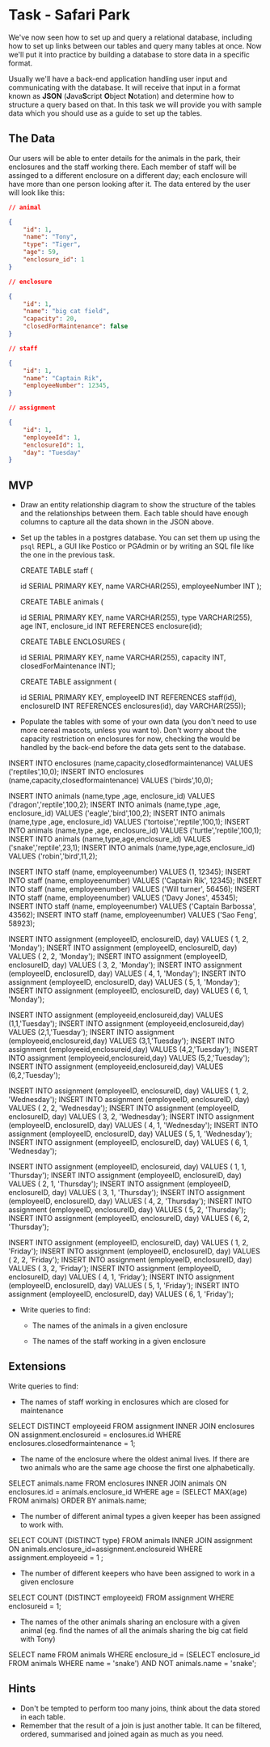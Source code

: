 # Task - Safari Park

We've now seen how to set up and query a relational database, including how to set up links between our tables and query many tables at once. Now we'll put it into practice by building a database to store data in a specific format.

Usually we'll have a back-end application handling user input and communicating with the database. It will receive that input in a format known as **JSON** (**J**ava**S**cript **O**bject **N**otation) and determine how to structure a query based on that. In this task we will provide you with sample data which you should use as a guide to set up the tables. 

## The Data

Our users will be able to enter details for the animals in the park, their enclosures and the staff working there. Each member of staff will be assinged to a different enclosure on a different day; each enclosure will have more than one person looking after it. The data entered by the user will look like this:

```json
// animal

{
	"id": 1,
	"name": "Tony",
	"type": "Tiger",
	"age": 59,
	"enclosure_id": 1
}

// enclosure

{
	"id": 1,
	"name": "big cat field",
	"capacity": 20,
	"closedForMaintenance": false
}

// staff

{
	"id": 1,
	"name": "Captain Rik",
	"employeeNumber": 12345,
}

// assignment

{
	"id": 1,
	"employeeId": 1,
	"enclosureId": 1,
	"day": "Tuesday"
}
```

## MVP

- Draw an entity relationship diagram to show the structure of the tables and the relationships between them. Each table should have enough columns to capture all the data shown in the JSON above.






- Set up the tables in a postgres database. You can set them up using the `psql` REPL, a GUI like Postico or PGAdmin or by writing an SQL file like the one in the previous task.
	
	CREATE TABLE staff (
	
	id SERIAL PRIMARY KEY,
	name VARCHAR(255),
	employeeNumber INT );

	
	CREATE TABLE animals (
	
	id SERIAL PRIMARY KEY,
	name VARCHAR(255),
	type VARCHAR(255),
	age INT,
	enclosure_id INT REFERENCES enclosure(id);

	CREATE TABLE ENCLOSURES (
	
	id SERIAL PRIMARY KEY,
	name VARCHAR(255),
	capacity INT,
	closedForMaintenance INT);

	CREATE TABLE assignment (
	
	id SERIAL PRIMARY KEY,
	employeeID INT REFERENCES staff(id),
	enclosureID INT REFERENCES enclosures(id),
	day VARCHAR(255));



- Populate the tables with some of your own data (you don't need to use more cereal mascots, unless you want to). Don't worry about the capacity restriction on enclosures for now, checking the would be handled by the back-end before the data gets sent to the database.

INSERT INTO enclosures (name,capacity,closedformaintenance) VALUES ('reptiles',10,0);
INSERT INTO enclosures (name,capacity,closedformaintenance) VALUES ('birds',10,0);

INSERT INTO animals (name,type ,age, enclosure_id) VALUES ('dragon','reptile',100,2);
INSERT INTO animals (name,type ,age, enclosure_id) VALUES ('eagle','bird',100,2);
INSERT INTO animals (name,type ,age, enclosure_id) VALUES ('tortoise','reptile',100,1);
INSERT INTO animals (name,type ,age, enclosure_id) VALUES ('turtle','reptile',100,1);
INSERT INTO animals (name,type,age,enclosure_id) VALUES ('snake','reptile',23,1);
INSERT INTO animals (name,type,age,enclosure_id) VALUES ('robin','bird',11,2);

INSERT INTO staff (name, employeenumber) VALUES (1, 12345);
INSERT INTO staff (name, employeenumber) VALUES ('Captain Rik', 12345);
INSERT INTO staff (name, employeenumber) VALUES ('Will turner', 56456);
INSERT INTO staff (name, employeenumber) VALUES ('Davy Jones', 45345);
INSERT INTO staff (name, employeenumber) VALUES ('Captain Barbossa', 43562);
INSERT INTO staff (name, employeenumber) VALUES ('Sao Feng', 58923);


INSERT INTO assignment (employeeID, enclosureID, day) VALUES ( 1, 2, 'Monday');
INSERT INTO assignment (employeeID, enclosureID, day) VALUES ( 2, 2, 'Monday');
INSERT INTO assignment (employeeID, enclosureID, day) VALUES ( 3, 2, 'Monday');
INSERT INTO assignment (employeeID, enclosureID, day) VALUES ( 4, 1, 'Monday');
INSERT INTO assignment (employeeID, enclosureID, day) VALUES ( 5, 1, 'Monday');
INSERT INTO assignment (employeeID, enclosureID, day) VALUES ( 6, 1, 'Monday');

INSERT INTO assignment (employeeid,enclosureid,day) VALUES (1,1,'Tuesday');
INSERT INTO assignment (employeeid,enclosureid,day) VALUES (2,1,'Tuesday');
INSERT INTO assignment (employeeid,enclosureid,day) VALUES (3,1,'Tuesday');
INSERT INTO assignment (employeeid,enclosureid,day) VALUES (4,2,'Tuesday');
INSERT INTO assignment (employeeid,enclosureid,day) VALUES (5,2,'Tuesday');
INSERT INTO assignment (employeeid,enclosureid,day) VALUES (6,2,'Tuesday');

INSERT INTO assignment (employeeID, enclosureID, day) VALUES ( 1, 2, 'Wednesday');
INSERT INTO assignment (employeeID, enclosureID, day) VALUES ( 2, 2, 'Wednesday');
INSERT INTO assignment (employeeID, enclosureID, day) VALUES ( 3, 2, 'Wednesday');
INSERT INTO assignment (employeeID, enclosureID, day) VALUES ( 4, 1, 'Wednesday');
INSERT INTO assignment (employeeID, enclosureID, day) VALUES ( 5, 1, 'Wednesday');
INSERT INTO assignment (employeeID, enclosureID, day) VALUES ( 6, 1, 'Wednesday');





INSERT INTO assignment (employeeID, enclosureid, day) VALUES ( 1, 1, 'Thursday');
INSERT INTO assignment (employeeID, enclosureID, day) VALUES ( 2, 1, 'Thursday');
INSERT INTO assignment (employeeID, enclosureID, day) VALUES ( 3, 1, 'Thursday');
INSERT INTO assignment (employeeID, enclosureID, day) VALUES ( 4, 2, 'Thursday');
INSERT INTO assignment (employeeID, enclosureID, day) VALUES ( 5, 2, 'Thursday');
INSERT INTO assignment (employeeID, enclosureID, day) VALUES ( 6, 2, 'Thursday');






INSERT INTO assignment (employeeID, enclosureID, day) VALUES ( 1, 2, 'Friday');
INSERT INTO assignment (employeeID, enclosureID, day) VALUES ( 2, 2, 'Friday');
INSERT INTO assignment (employeeID, enclosureID, day) VALUES ( 3, 2, 'Friday');
INSERT INTO assignment (employeeID, enclosureID, day) VALUES ( 4, 1, 'Friday');
INSERT INTO assignment (employeeID, enclosureID, day) VALUES ( 5, 1, 'Friday');
INSERT INTO assignment (employeeID, enclosureID, day) VALUES ( 6, 1, 'Friday');



- Write queries to find:
	- The names of the animals in a given enclosure

	


	- The names of the staff working in a given enclosure

	
## Extensions

Write queries to find:

- The names of staff working in enclosures which are closed for maintenance

SELECT DISTINCT employeeid FROM assignment INNER JOIN enclosures ON  assignment.enclosureid = enclosures.id WHERE enclosures.closedformaintenance = 1; 




- The name of the enclosure where the oldest animal lives. If there are two animals who are the same age choose the first one alphabetically.

SELECT animals.name FROM enclosures INNER JOIN animals ON enclosures.id = animals.enclosure_id WHERE age = (SELECT MAX(age) FROM animals) ORDER BY animals.name;



- The number of different animal types a given keeper has been assigned to work with.

SELECT COUNT (DISTINCT type) FROM animals INNER JOIN assignment ON animals.enclosure_id=assignment.enclosureid WHERE assignment.employeeid = 1 ;


- The number of different keepers who have been assigned to work in a given enclosure

SELECT COUNT (DISTINCT employeeid) FROM assignment WHERE enclosureid = 1;

- The names of the other animals sharing an enclosure with a given animal (eg. find the names of all the animals sharing the big cat field with Tony)

SELECT name FROM animals WHERE enclosure_id = (SELECT enclosure_id FROM animals WHERE name = 'snake') AND NOT animals.name = 'snake';



## Hints

- Don't be tempted to perform too many joins, think about the data stored in each table.
- Remember that the result of a join is just another table. It can be filtered, ordered, summarised and joined again as much as you need.